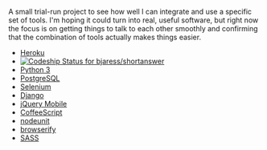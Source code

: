 A small trial-run project to see how well I can integrate and use a
specific set of tools.  I'm hoping it could turn into real, useful
software, but right now the focus is on getting things to talk to each
other smoothly and confirming that the combination of tools actually
makes things easier.

* [Heroku](https://www.heroku.com/ "hosting")
* [ ![Codeship Status for bjaress/shortanswer](https://www.codeship.io/projects/8aa716b0-2361-0132-33db-36559b8ffdf7/status)](https://www.codeship.io/projects/36684 "hosted testing")
* [Python 3](https://www.python.org/ "back-end language")
* [PostgreSQL](http://www.postgresql.org/ "database")
* [Selenium](http://en.wikipedia.org/wiki/Selenium_(software) "integration testing")
* [Django](https://www.djangoproject.com/ "web framework")
* [jQuery Mobile](http://jquerymobile.com/ "user interface library")
* [CoffeeScript](http://coffeescript.org/ "front-end language")
* [nodeunit](http://caolanmcmahon.com/posts/unit_testing_in_node_js/ "front-end unit testing")
* [browserify](http://browserify.org/ "modular front-end code")
* [SASS](http://en.wikipedia.org/wiki/Selenium_(software) "style sheets")
